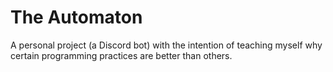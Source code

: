 # The Automaton
A personal project (a Discord bot) with the intention of teaching myself why certain programming practices are better than others.